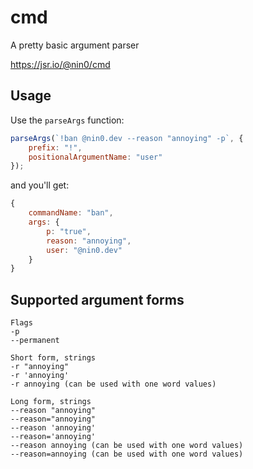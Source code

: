 # cmd

A pretty basic argument parser

https://jsr.io/@nin0/cmd

## Usage

Use the `parseArgs` function:

```js
parseArgs(`!ban @nin0.dev --reason "annoying" -p`, {
	prefix: "!",
	positionalArgumentName: "user"
});
```

and you'll get:

```js
{
    commandName: "ban",
    args: {
        p: "true",
        reason: "annoying",
        user: "@nin0.dev"
    }
}
```

## Supported argument forms

```
Flags
-p
--permanent

Short form, strings
-r "annoying"
-r 'annoying'
-r annoying (can be used with one word values)

Long form, strings
--reason "annoying"
--reason="annoying"
--reason 'annoying'
--reason='annoying'
--reason annoying (can be used with one word values)
--reason=annoying (can be used with one word values)
```
